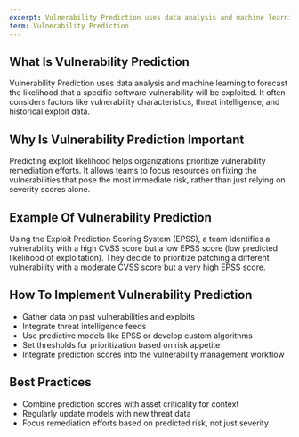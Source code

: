 ```yaml
---
excerpt: Vulnerability Prediction uses data analysis and machine learning to forecast the likelihood that a specific software vulnerability will be exploited.
term: Vulnerability Prediction
---
```

## What Is Vulnerability Prediction

Vulnerability Prediction uses data analysis and machine learning to forecast the likelihood that a specific software vulnerability will be exploited. It often considers factors like vulnerability characteristics, threat intelligence, and historical exploit data.

## Why Is Vulnerability Prediction Important

Predicting exploit likelihood helps organizations prioritize vulnerability remediation efforts. It allows teams to focus resources on fixing the vulnerabilities that pose the most immediate risk, rather than just relying on severity scores alone.

## Example Of Vulnerability Prediction

Using the Exploit Prediction Scoring System (EPSS), a team identifies a vulnerability with a high CVSS score but a low EPSS score (low predicted likelihood of exploitation). They decide to prioritize patching a different vulnerability with a moderate CVSS score but a very high EPSS score.

## How To Implement Vulnerability Prediction

- Gather data on past vulnerabilities and exploits
- Integrate threat intelligence feeds
- Use predictive models like EPSS or develop custom algorithms
- Set thresholds for prioritization based on risk appetite
- Integrate prediction scores into the vulnerability management workflow

## Best Practices

- Combine prediction scores with asset criticality for context
- Regularly update models with new threat data
- Focus remediation efforts based on predicted risk, not just severity